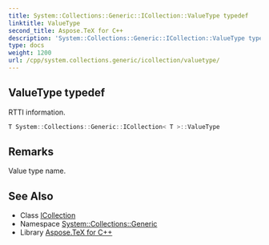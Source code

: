 ```yaml
---
title: System::Collections::Generic::ICollection::ValueType typedef
linktitle: ValueType
second_title: Aspose.TeX for C++
description: 'System::Collections::Generic::ICollection::ValueType typedef. RTTI information in C++.'
type: docs
weight: 1200
url: /cpp/system.collections.generic/icollection/valuetype/
---
```

## ValueType typedef


RTTI information.

```cpp
T System::Collections::Generic::ICollection< T >::ValueType
```

## Remarks


Value type name. 
## See Also

* Class [ICollection](../)
* Namespace [System::Collections::Generic](../../)
* Library [Aspose.TeX for C++](../../../)
